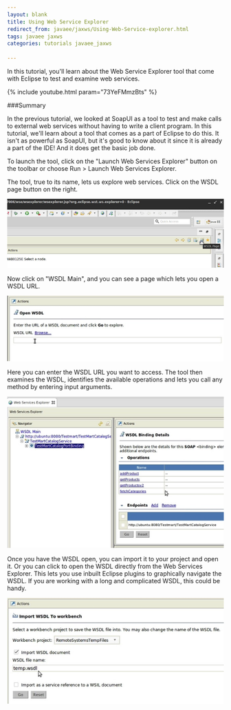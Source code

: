 ```yaml
---
layout: blank
title: Using Web Service Explorer
redirect_from: javaee/jaxws/Using-Web-Service-explorer.html
tags: javaee jaxws
categories: tutorials javaee_jaxws

---
```


In this tutorial, you'll learn about the Web Service Explorer tool that come with Eclipse to test and examine web services.

{% include youtube.html param="73YeFMmzBts" %}

###Summary

In the previous tutorial, we looked at SoapUI as a tool to test and make calls to external web services without having to write a client program. In this tutorial, we'll learn about a tool that comes as a part of Eclipse to do this. It isn't as powerful as SoapUI, but it's good to know about it since it is already a part of the IDE! And it does get the basic job done.

To launch the tool, click on the "Launch Web Services Explorer" button on the toolbar or choose Run > Launch Web Services Explorer.

The tool, true to its name, lets us explore web services. Click on the WSDL page button on the right.

<img class="img-responsive" src="/img/courses/javaee/jaxws/01-wsexp.jpg" />

Now click on "WSDL Main", and you can see a page which lets you open a WSDL URL.

<img class="img-responsive" src="/img/courses/javaee/jaxws/02-wsexp.jpg" />

Here you can enter the WSDL URL you want to access. The tool then examines the WSDL, identifies the available operations and lets you call any method by entering input arguments.

<img class="img-responsive" src="/img/courses/javaee/jaxws/03-wsexp.jpg" />

Once you have the WSDL open, you can import it to your project and open it. Or you can click to open the WSDL directly from the Web Services Explorer. This lets you use inbuilt Eclipse plugins to graphically navigate the WSDL. If you are working with a long and complicated WSDL, this could be handy.

<img class="img-responsive" src="/img/courses/javaee/jaxws/04-wsexp.jpg" />
